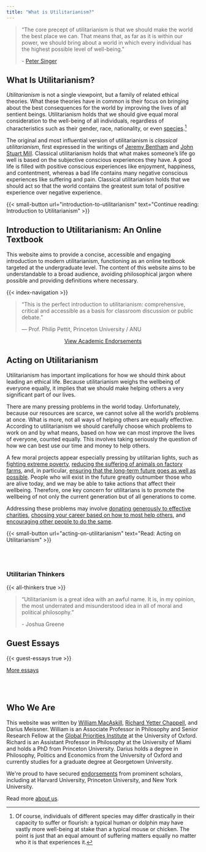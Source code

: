 ```yaml
---
title: "What is Utilitarianism?"
---
```


<div class="dark-background">

<div class="homepage-center">

> “The core precept of utilitarianism is that we should make the world the best place we can. That means that, as far as it is within our power, we should bring about a world in which every individual has the highest possible level of well-being.”
>
> \- [Peter Singer](/utilitarian-thinker/peter-singer)

</div>

</div>

<div class="homepage-center">

## What Is Utilitarianism?

_Utilitarianism_ is not a single viewpoint, but a family of related ethical theories. What these theories have in common is their focus on bringing about the best consequences for the world by improving the lives of all sentient beings. Utilitarianism holds that we should give equal moral consideration to the well-being of all individuals, regardless of characteristics such as their gender, race, nationality, or even [species](/guest-essays/utilitarianism-and-nonhuman-animals#the-moral-status-of-animals).[^1]

The original and most influential version of utilitarianism is _classical utilitarianism_, first expressed in the writings of [Jeremy Bentham](/utilitarian-thinker/jeremy-bentham) and [John Stuart Mill](/utilitarian-thinker/john-stuart-mill). Classical utilitarianism holds that what makes someone’s life go well is based on the  subjective conscious experiences they have. A good life is filled with positive conscious experiences like enjoyment, happiness, and contentment, whereas a bad life contains many negative conscious experiences like suffering and pain. Classical utilitarianism holds that we should act so that the world contains the greatest sum total of positive experience over negative experience.

{{< small-button url="introduction-to-utilitarianism" text="Continue reading: Introduction to Utilitarianism" >}}

</div>

<div class="dark-background">

<div class="homepage-center">

## Introduction to Utilitarianism: An Online Textbook

This website aims to provide a concise, accessible and engaging introduction to modern utilitarianism, functioning as an online textbook targeted at the undergraduate level. The content of this website aims to be understandable to a broad audience, avoiding philosophical jargon where possible and providing definitions where necessary.

{{< index-navigation >}}

> “This is the perfect introduction to utilitarianism: comprehensive, critical and accessible as a basis for classroom discussion or public debate.”
>
> — Prof. Philip Pettit, Princeton University / ANU

<center>

[View Academic Endorsements](/about#endorsements)

</center>

</div>

</div>

<div class="homepage-center">

## Acting on Utilitarianism

Utilitarianism has important implications for how we should think about leading an ethical life. Because utilitarianism weighs the wellbeing of everyone equally, it implies that we should make helping others a very significant part of our lives.

There are many pressing problems in the world today. Unfortunately, because our resources are scarce, we cannot solve all the world’s problems at once. What is more, not all ways of helping others are equally effective. According to utilitarianism we should carefully choose which problems to work on and by what means, based on how we can most improve the lives of everyone, counted equally. This involves taking seriously the question of how we can best use our time and money to help others.

A few moral projects appear especially pressing by utilitarian lights, such as [fighting extreme poverty](/acting-on-utilitarianism#global-health-and-development), [reducing the suffering of animals on factory farms](/acting-on-utilitarianism#farm-animal-welfare), and, in particular, [ensuring that the long-term future goes as well as possible](/acting-on-utilitarianism#existential-risk-reduction). People who will exist in the future greatly outnumber those who are alive today, and we may be able to take actions that affect their wellbeing. Therefore, one key concern for utilitarians is to promote the wellbeing of not only the current generation but of all generations to come.

Addressing these problems may involve [donating generously to effective charities](/acting-on-utilitarianism#charitable-giving), [choosing your career based on how to most help others](/acting-on-utilitarianism#career-choice), and [encouraging other people to do the same](/acting-on-utilitarianism#outreach).

{{< small-button url="acting-on-utilitarianism" text="Read: Acting on Utilitarianism" >}}

<br>
<br>

### Utilitarian Thinkers

{{< all-thinkers true >}}

</div>

<div class="dark-background">

<div class="homepage-center">

> “Utilitarianism is a great idea with an awful name. It is, in my opinion, the most underrated and misunderstood idea in all of moral and political philosophy.”
>
> \- Joshua Greene

</div>

</div>

<div class="homepage-center">

## Guest Essays

{{< guest-essays true >}}

[More essays](guest-essays/)

<br>
<br>

## Who We Are

This website was written by [William MacAskill](http://www.williammacaskill.com/), [Richard Yetter Chappell](http://yetterchappell.net/Richard/), and Darius Meissner. William is an Associate Professor in Philosophy and Senior Research Fellow at the [Global Priorities Institute](https://globalprioritiesinstitute.org/) at the University of Oxford. Richard is an Assistant Professor in Philosophy at the University of Miami and holds a PhD from Princeton University. Darius holds a degree in Philosophy, Politics and Economics from the University of Oxford and currently studies for a graduate degree at Georgetown University.

We're proud to have secured [endorsements](/about#endorsements) from prominent scholars, including at Harvard University, Princeton University, and New York University.

Read more [about us](/about).

</div>

[^1]:
     Of course, individuals of different species may differ drastically in their capacity to suffer or flourish: a typical human or dolphin may have vastly more well-being at stake than a typical mouse or chicken. The point is just that an equal amount of suffering matters equally no matter who it is that experiences it.
